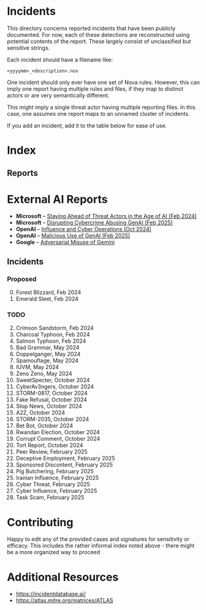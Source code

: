 # Incidents

This directory concerns reported incidents that have been publicly documented. For now, each of these detections are reconstructed using potential contents of the report. These largely consist of unclassified but sensitive strings.

Each incident should have a filename like:

`<yyyymm>_<description>.nov` 

One incident should only ever have one set of Nova rules. However, this can imply one report having multiple rules and files, if they map to distinct actors or are very semantically different. 

This might imply a single threat actor having multiple reporting files. In this case, one assumes one report maps to an unnamed cluster of incidents.

If you add an incident, add it to the table below for ease of use. 

# Index

## Reports

# External AI Reports

- **Microsoft** – [Staying Ahead of Threat Actors in the Age of AI (Feb 2024)](https://www.microsoft.com/en-us/security/blog/2024/02/14/staying-ahead-of-threat-actors-in-the-age-of-ai/)
- **Microsoft** – [Disrupting Cybercrime Abusing GenAI (Feb 2025)](https://blogs.microsoft.com/on-the-issues/2025/02/27/disrupting-cybercrime-abusing-gen-ai/)
- **OpenAI** – [Influence and Cyber Operations (Oct 2024)](https://cdn.openai.com/threat-intelligence-reports/influence-and-cyber-operations-an-update_October-2024.pdf)
- **OpenAI** – [Malicious Use of GenAI (Feb 2025)](https://cdn.openai.com/threat-intelligence-reports/disrupting-malicious-uses-of-our-models-february-2025-update.pdf)
- **Google** – [Adversarial Misuse of Gemini](https://cloud.google.com/blog/topics/threat-intelligence/adversarial-misuse-generative-ai?hl=en)

## Incidents


### Proposed

0. Forest Blizzard, Feb 2024
1. Emerald Sleet, Feb 2024


### TODO

2. Crimson Sandstorm, Feb 2024
3. Charcoal Typhoon, Feb 2024
4. Salmon Typhoon, Feb 2024
5. Bad Grammar, May 2024
6. Doppelganger, May 2024
7. Spamouflage, May 2024
8. IUVM, May 2024
9. Zeno Zeno, May 2024
10. SweetSpecter, October 2024
11. CyberAv3ngers, October 2024
12. STORM-0817, October 2024
13. Fake Refusal, October 2024
14. Stop News, October 2024
15. A2Z, October 2024
16. STORM-2035, October 2024
17. Bet Bot, October 2024
18. Rwandan Election, October 2024
19. Corrupt Comment, October 2024
20. Tort Report, October 2024
21. Peer Review, February 2025
22. Deceptive Employment, February 2025
23. Sponsored Discontent, February 2025
24. Pig Butchering, February 2025
25. Iranian Influence, February 2025
26. Cyber Threat, February 2025
27. Cyber Influence, February 2025
28. Task Scam, February 2025

# Contributing

Happy to edit any of the provided cases and signatures for sensitivity or efficacy. This includes the rather informal index noted above - there might be a more organized way to proceed


# Additional Resources
- https://incidentdatabase.ai/
- https://atlas.mitre.org/matrices/ATLAS

